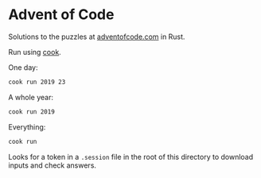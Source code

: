 # Advent of Code

Solutions to the puzzles at [adventofcode.com][] in Rust.

Run using [cook][].

One day:

```sh
cook run 2019 23
```

A whole year:

```sh
cook run 2019
```

Everything:

```sh
cook run
```

Looks for a token in a `.session` file in the root of this directory to download inputs and check
answers.

[adventofcode.com]: https://adventofcode.com/
[cook]: https://github.com/callum-oakley/cook
